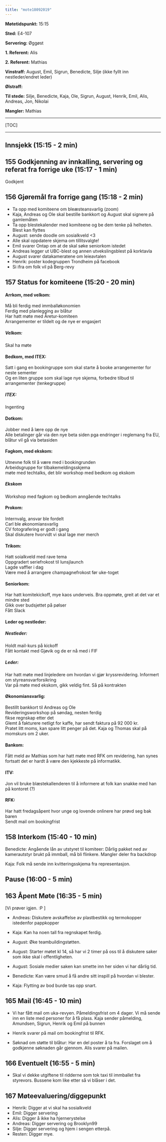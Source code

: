 ```yaml
---
title: "mote18092019"
---
```


**Møtetidspunkt:** 15:15

**Sted:** E4-107

**Servering:** Øggøst

**1. Referent:** Alis

**2. Referent:** Mathias

**Vinstraff:** August, Emil, Sigrun, Benedicte, Silje (ikke fyllt inn nestleder/endret leder)

**Ølstraff:** 

**Til stede:** Silje, Benedicte, Kaja, Ole, Sigrun, August, Henrik, Emil, Alis, Andreas, Jon, Nikolai

**Mangler:** Mathias

---

[TOC]

---
## Innsjekk (15:15 - 2 min)

## 155 Godkjenning av innkalling, servering og referat fra forrige uke (15:17 - 1 min)
Godkjent  

## 156 Gjøremål fra forrige gang (15:18 - 2 min)
- Ta opp med komiteene om bleæsteansvarlig (zoom) 
- Kaja, Andreas og Ole skal bestille bankkort og August skal signere på gamlemåten
- Ta opp blestekalender med komiteene og be dem tenke på helheten. Blest kan flyttes
- August: sende doodle om sosialkveld <3
- Alle skal oppdatere skjema om tillitsvalgte!
- Emil svarer Ontap om at de skal søke seniorkom istedet
- Andreas legger ut UBC-blest og annen utvekslingsblest på korktavla
- August svarer datakameratene om leieavtalen
- Henrik: poster kodegruppen Trondheim på facebook
- Si ifra om folk vil på Berg-revy


## 157 Status for komiteene (15:20 - 20 min)

#### Arrkom, med velkom:
Må bli ferdig med immballøkonomien  
Ferdig med planlegging av blåtur  
Har hatt møte med Åretur-komiteen  
Arrangementer er tildelt og de nye er engasjert  

##### Velkom:
Skal ha møte  

#### Bedkom, med ITEX:
Satt i gang en bookingruppe som skal starte å booke arrangementer for neste sementer  
Og en liten gruppe som skal lage nye skjema, forbedre tilbud til arrangementer (tenkegruppe)  

##### ITEX:
Ingenting  

#### Dotkom:
Jobber med å lære opp de nye  
Alle betalinger går via den nye beta siden pga endringer i reglemang fra EU, blåtur vil gå via betasiden  

#### Fagkom, med ekskom:
Utnevne folk til å være med i bookingrunden  
Arbeidsgruppe for tilbakemeldingsskjema  
møte med techtalks, det blir workshop med bedkom og ekskom  

##### Ekskom
Workshop med fagkom og bedkom anngående techtalks  
#### Prokom:
Internvalg, ansvar ble fordelt  
Carl ble økonomiansvarlig  
CV fotografering er godt i gang  
Skal diskutere hvorvidt vi skal lage mer merch  

#### Trikom:
Hatt soialkveld med rave tema  
Oppgradert seriefrokost til lunsjlaunch  
Lagde vaffler i dag  
Være med å arrangere champagnefrokost før uke-toget  

#### Seniorkom:
Har hatt komitekickoff, mye kaos underveis. Bra oppmøte, greit at det var et mindre sted  
Gikk over budsjettet på pølser  
Fått Slack  

#### Leder og nestleder:


##### Nestleder:
Holdt mail-kurs på kickoff  
Fått kontakt med Gjøvik og de er nå med i FIF  


##### Leder:
Har hatt møte med linjeledere om hvordan vi gjør kryssrevidering. Informert om styreansvarforsikring  
Var på møte med ekskom, gikk veldig fint. Så på kontrakten  

#### Økonomiansvarlig:
Bestillt bankkort til Andreas og Ole  
Revideringsworkshop på søndag, nesten ferdig  
fikse regnskap etter det  
Glemt å fakturere netligt for kaffe, har sendt faktura på 92 000 kr.  
Pratet litt moms, kan spare litt penger på det. Kaja og Thomas skal på momskurs om 2 uker.  

#### Bankom:
Fått meld av Mathias som har hatt møte med RFK om revidering, han synes fortsatt det er hardt å være den kjekkeste på informatikk.  

#### ITV:
Jon vil bruke blæstekallenderen til å informere at folk kan snakke med han på kontoret (?)

#### RFK:
Har hatt fredagsåpent hvor unge og lovende onlinere har prøvd seg bak baren  
Sendt mail om bookingfrist  

## 158 Interkom (15:40 - 10 min)
Benedicte: Angående lån av utstyret til komiteer: Dårlig pakket ned av kamerautstyr brukt på immball, må bli flinkere. Mangler deler fra backdrop  

Kaja: Folk må sende inn kvitteringsskjema fra representasjon.  

## Pause (16:00 - 5 min)

## 163 Åpent Møte (16:35 - 5 min)
[Vi prøver igjen. :P ]

- Andreas: Diskutere avskaffelse av plastbestikk og termokopper istedenfor pappkopper  

- Kaja: Kan ha noen tall fra regnskapet ferdig.  

- August: Øke teambuildingstøtten.  

- August: Starter møtet kl 14, så har vi 2 timer på oss til å diskutere saker som ikke skal i offentligheten.  

- August: Sosiale medier saken kan smette inn her siden vi har dårlig tid.  

- Benedicte: Kan være smud å få andre sitt inspill på hvordan vi blester.  

- Kaja: Flytting av bod burde tas opp snart.  

## 165 Mail (16:45 - 10 min)
- Vi har fått mail om uka-revyen. Påmeldingsfrist om 4 dager. Vi må sende inn en liste med personer for å få plass. Kaja sender påmelding, Amundsen, Sigrun, Henrik og Emil på bunnen  

- Henrik svarer på mail om bookingfrist til RFK.  
- Søknad om støtte til blåtur: Har en del poster å ta fra. Forslaget om å godkjenne søknaden går gjennom. Alis svarer på mailen.

## 166 Eventuelt (16:55 - 5 min)
- Skal vi dekke utgiftene til ridderne som tok taxi til immballet fra styrevors. Bussene kom like etter så vi blåser i det. 

## 167 Møteevaluering/diggepunkt
- Henrik: Digger at vi skal ha sosialkveld  
- Emil: Digger servering  
- Alis: Digger å ikke ha hjernerystelse  
- Andreas: Digger servering og Brooklyn99  
- Silje: Digger servering og hjem i sengen etterpå.  
- Resten: Digger mye.